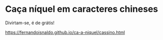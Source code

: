 # Caça níquel em caracteres chineses
Divirtam-se, é de grátis!

https://fernandoisnaldo.github.io/ca-a-niquel/cassino.html
